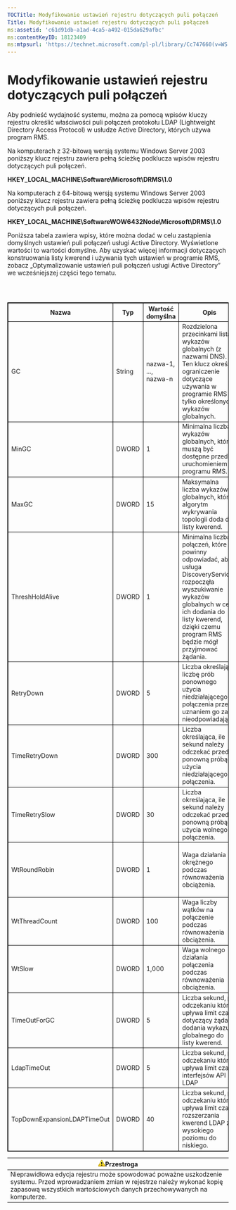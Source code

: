 ```yaml
---
TOCTitle: Modyfikowanie ustawień rejestru dotyczących puli połączeń
Title: Modyfikowanie ustawień rejestru dotyczących puli połączeń
ms:assetid: 'c61d91db-a1ad-4ca5-a492-015da629afbc'
ms:contentKeyID: 18123409
ms:mtpsurl: 'https://technet.microsoft.com/pl-pl/library/Cc747660(v=WS.10)'
---
```


Modyfikowanie ustawień rejestru dotyczących puli połączeń
=========================================================

Aby podnieść wydajność systemu, można za pomocą wpisów kluczy rejestru określić właściwości puli połączeń protokołu LDAP (Lightweight Directory Access Protocol) w usłudze Active Directory, których używa program RMS.

Na komputerach z 32-bitową wersją systemu Windows Server 2003 poniższy klucz rejestru zawiera pełną ścieżkę podklucza wpisów rejestru dotyczących puli połączeń.

**HKEY\_LOCAL\_MACHINE\\Software\\Microsoft\\DRMS\\1.0**

Na komputerach z 64-bitową wersją systemu Windows Server 2003 poniższy klucz rejestru zawiera pełną ścieżkę podklucza wpisów rejestru dotyczących puli połączeń.

**HKEY\_LOCAL\_MACHINE\\SoftwareWOW6432Node\\Microsoft\\DRMS\\1.0**

Poniższa tabela zawiera wpisy, które można dodać w celu zastąpienia domyślnych ustawień puli połączeń usługi Active Directory. Wyświetlone wartości to wartości domyślne. Aby uzyskać więcej informacji dotyczących konstruowania listy kwerend i używania tych ustawień w programie RMS, zobacz „Optymalizowanie ustawień puli połączeń usługi Active Directory” we wcześniejszej części tego tematu.

###  

 
<table style="border:1px solid black;">
<colgroup>
<col width="20%" />
<col width="20%" />
<col width="20%" />
<col width="20%" />
<col width="20%" />
</colgroup>
<thead>
<tr class="header">
<th style="border:1px solid black;" >Nazwa</th>
<th style="border:1px solid black;" >Typ</th>
<th style="border:1px solid black;" >Wartość domyślna</th>
<th style="border:1px solid black;" >Opis</th>
<th style="border:1px solid black;" >Uwagi</th>
</tr>
</thead>
<tbody>
<tr class="odd">
<td style="border:1px solid black;">GC</td>
<td style="border:1px solid black;">String</td>
<td style="border:1px solid black;">nazwa-1, ..., nazwa-n</td>
<td style="border:1px solid black;">Rozdzielona przecinkami lista wykazów globalnych (z nazwami DNS). Ten klucz określa ograniczenie dotyczące używania w programie RMS tylko określonych wykazów globalnych.</td>
<td style="border:1px solid black;">Jeśli w programie RMS nie mają być tworzone listy kwerend, należy za pomocą tego ustawienia określić używane wykazy globalne.</td>
</tr>
<tr class="even">
<td style="border:1px solid black;">MinGC</td>
<td style="border:1px solid black;">DWORD</td>
<td style="border:1px solid black;">1</td>
<td style="border:1px solid black;">Minimalna liczba wykazów globalnych, które muszą być dostępne przed uruchomieniem programu RMS.</td>
<td style="border:1px solid black;"></td>
</tr>
<tr class="odd">
<td style="border:1px solid black;">MaxGC</td>
<td style="border:1px solid black;">DWORD</td>
<td style="border:1px solid black;">15</td>
<td style="border:1px solid black;">Maksymalna liczba wykazów globalnych, którą algorytm wykrywania topologii doda do listy kwerend.</td>
<td style="border:1px solid black;"></td>
</tr>
<tr class="even">
<td style="border:1px solid black;">ThreshHoldAlive</td>
<td style="border:1px solid black;">DWORD</td>
<td style="border:1px solid black;">1</td>
<td style="border:1px solid black;">Minimalna liczba połączeń, które powinny odpowiadać, aby usługa DiscoveryServices rozpoczęła wyszukiwanie wykazów globalnych w celu ich dodania do listy kwerend, dzięki czemu program RMS będzie mógł przyjmować żądania.</td>
<td style="border:1px solid black;"></td>
</tr>
<tr class="odd">
<td style="border:1px solid black;">RetryDown</td>
<td style="border:1px solid black;">DWORD</td>
<td style="border:1px solid black;">5</td>
<td style="border:1px solid black;">Liczba określająca liczbę prób ponownego użycia niedziałającego połączenia przed uznaniem go za nieodpowiadające.</td>
<td style="border:1px solid black;"></td>
</tr>
<tr class="even">
<td style="border:1px solid black;">TimeRetryDown</td>
<td style="border:1px solid black;">DWORD</td>
<td style="border:1px solid black;">300</td>
<td style="border:1px solid black;">Liczba określająca, ile sekund należy odczekać przed ponowną próbą użycia niedziałającego połączenia.</td>
<td style="border:1px solid black;">Zmiana tego domyślnego ustawienia nie jest wymagana, chyba że w szczególnych okolicznościach.</td>
</tr>
<tr class="odd">
<td style="border:1px solid black;">TimeRetrySlow</td>
<td style="border:1px solid black;">DWORD</td>
<td style="border:1px solid black;">30</td>
<td style="border:1px solid black;">Liczba określająca, ile sekund należy odczekać przed ponowną próbą użycia wolnego połączenia.</td>
<td style="border:1px solid black;">Zmiana tego domyślnego ustawienia nie jest wymagana, chyba że w szczególnych okolicznościach.</td>
</tr>
<tr class="even">
<td style="border:1px solid black;">WtRoundRobin</td>
<td style="border:1px solid black;">DWORD</td>
<td style="border:1px solid black;">1</td>
<td style="border:1px solid black;">Waga działania okrężnego podczas równoważenia obciążenia.</td>
<td style="border:1px solid black;">Względna waga działania okrężnego w równoważeniu obciążenia. Najniższą wartością jest 1.</td>
</tr>
<tr class="odd">
<td style="border:1px solid black;">WtThreadCount</td>
<td style="border:1px solid black;">DWORD</td>
<td style="border:1px solid black;">100</td>
<td style="border:1px solid black;">Waga liczby wątków na połączenie podczas równoważenia obciążenia.</td>
<td style="border:1px solid black;">Względna waga małej liczby wątków.</td>
</tr>
<tr class="even">
<td style="border:1px solid black;">WtSlow</td>
<td style="border:1px solid black;">DWORD</td>
<td style="border:1px solid black;">1,000</td>
<td style="border:1px solid black;">Waga wolnego działania połączenia podczas równoważenia obciążenia.</td>
<td style="border:1px solid black;">Względna waga połączenia, które nie jest wolne.</td>
</tr>
<tr class="odd">
<td style="border:1px solid black;">TimeOutForGC</td>
<td style="border:1px solid black;">DWORD</td>
<td style="border:1px solid black;">5</td>
<td style="border:1px solid black;">Liczba sekund, po odczekaniu której upływa limit czasu dotyczący żądania dodania wykazu globalnego do listy kwerend.</td>
<td style="border:1px solid black;"></td>
</tr>
<tr class="even">
<td style="border:1px solid black;">LdapTimeOut</td>
<td style="border:1px solid black;">DWORD</td>
<td style="border:1px solid black;">5</td>
<td style="border:1px solid black;">Liczba sekund, po odczekaniu której upływa limit czasu interfejsów API LDAP</td>
<td style="border:1px solid black;"></td>
</tr>
<tr class="odd">
<td style="border:1px solid black;">TopDownExpansionLDAPTimeOut</td>
<td style="border:1px solid black;">DWORD</td>
<td style="border:1px solid black;">40</td>
<td style="border:1px solid black;">Liczba sekund, po odczekaniu której upływa limit czasu rozszerzania kwerend LDAP z wysokiego poziomu do niskiego.</td>
<td style="border:1px solid black;"></td>
</tr>
</tbody>
</table>
  
| ![](images/Cc747660.Caution(WS.10).gif)Przestroga                                                                                                                                |  
|---------------------------------------------------------------------------------------------------------------------------------------------------------------------------------------------------------------|  
| Nieprawidłowa edycja rejestru może spowodować poważne uszkodzenie systemu. Przed wprowadzaniem zmian w rejestrze należy wykonać kopię zapasową wszystkich wartościowych danych przechowywanych na komputerze. |
